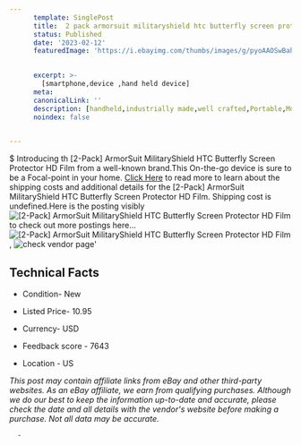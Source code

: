 ```yaml
---
      template: SinglePost
      title:  2 pack armorsuit militaryshield htc butterfly screen protector hd film
      status: Published
      date: '2023-02-12'
      featuredImage: 'https://i.ebayimg.com/thumbs/images/g/pyoAAOSwBahVXSxa/s-l225.jpg'
       

      excerpt: >-
        [smartphone,device ,hand held device]
      meta:
      canonicalLink: ''
      description: [handheld,industrially made,well crafted,Portable,Mobile,Compact,Convenient,Lightweight,Maneuverable,Man-portable,Miniature,Carriable,Hand-held,Light,Holdable,Transportable,Mobile device,Pocket-sized,On-the-go,Wireless,Cordless,Compact size,Convenient size, smartphone,device ,hand held device]
      noindex: false
      

---
```

$
      Introducing th [2-Pack] ArmorSuit MilitaryShield HTC Butterfly Screen Protector HD Film from a well-known brand.This On-the-go device  is sure to be a Focal-point in your home. [Click Here](https://www.ebay.com/itm/331906340008?hash=item4d4728d4a8%3Ag%3ApyoAAOSwBahVXSxa&mkevt=1&mkcid=1&mkrid=711-53200-19255-0&campid=%253CePNCampaignId%253E&customid=%253CreferenceId%253E&toolid=10049) to read more to learn about the shipping costs and additional details for the [2-Pack] ArmorSuit MilitaryShield HTC Butterfly Screen Protector HD Film. Shipping cost is undefined.Here is the posting visibly ![[2-Pack] ArmorSuit MilitaryShield HTC Butterfly Screen Protector HD Film](https://i.ebayimg.com/thumbs/images/g/pyoAAOSwBahVXSxa/s-l225.jpg) to check out more postings here... ![[2-Pack] ArmorSuit MilitaryShield HTC Butterfly Screen Protector HD Film](https://i.ebayimg.com/images/g/pyoAAOSwBahVXSxa/s-l1200.jpg), ![check vendor page](https://origin-galleryplus.ebayimg.com/ws/web/331906340008_2_0_1/225x225.jpg,https://origin-galleryplus.ebayimg.com/ws/web/331906340008_3_0_1/225x225.jpg,https://origin-galleryplus.ebayimg.com/ws/web/331906340008_4_0_1/225x225.jpg,https://origin-galleryplus.ebayimg.com/ws/web/331906340008_5_0_1/225x225.jpg,https://origin-galleryplus.ebayimg.com/ws/web/331906340008_6_0_1/225x225.jpg)'

      

 ## Technical Facts 



     
      

 - Condition- New 


      

 - Listed Price- 10.95 


      

 - Currency- USD 


      

 - Feedback score - 7643 


      

 - Location - US 


      
      

 *_This post may contain affiliate links from eBay and other third-party websites. As an eBay affiliate, we earn from qualifying purchases. Although we do our best to keep the information up-to-date and accurate, please check the date and all details with the vendor's website before making a purchase. Not all data may be accurate._*




      -
